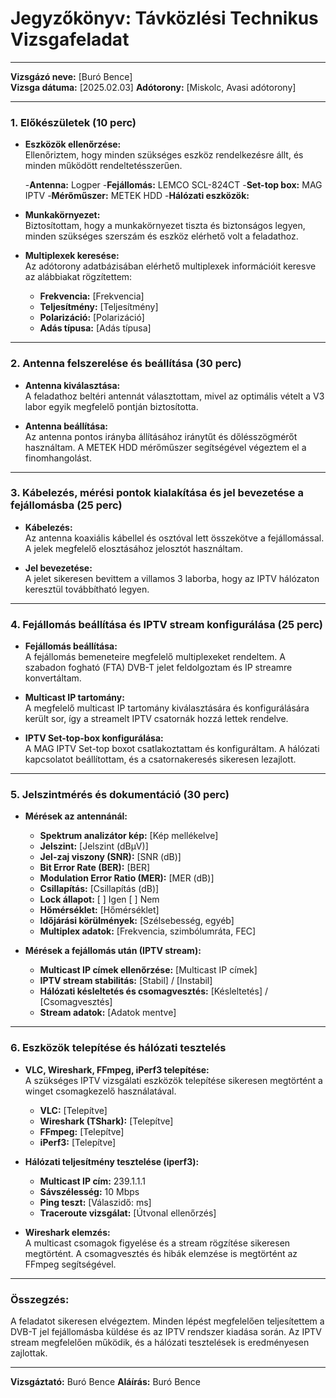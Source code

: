 # Jegyzőkönyv: Távközlési Technikus Vizsgafeladat

---

**Vizsgázó neve:** [Buró Bence]  
**Vizsga dátuma:** [2025.02.03] 
**Adótorony:** [Miskolc, Avasi adótorony]  

---

### 1. Előkészületek (10 perc)

- **Eszközök ellenőrzése:**  
  Ellenőriztem, hogy minden szükséges eszköz rendelkezésre állt, és minden működött rendeltetésszerűen.

    -**Antenna:** Logper
    -**Fejállomás:** LEMCO SCL-824CT
    -**Set-top box:** MAG IPTV
    -**Mérőműszer:** METEK HDD 
    -**Hálózati eszközök:**   


- **Munkakörnyezet:**  
  Biztosítottam, hogy a munkakörnyezet tiszta és biztonságos legyen, minden szükséges szerszám és eszköz elérhető volt a feladathoz.

- **Multiplexek keresése:**  
  Az adótorony adatbázisában elérhető multiplexek információit keresve az alábbiakat rögzítettem:  
  - **Frekvencia:** [Frekvencia]  
  - **Teljesítmény:** [Teljesítmény]  
  - **Polarizáció:** [Polarizáció]  
  - **Adás típusa:** [Adás típusa]  

---

### 2. Antenna felszerelése és beállítása (30 perc)

- **Antenna kiválasztása:**  
  A feladathoz beltéri antennát választottam, mivel az optimális vételt a V3 labor egyik megfelelő pontján biztosította.

- **Antenna beállítása:**  
  Az antenna pontos irányba állításához iránytűt és dőlésszögmérőt használtam. A METEK HDD mérőműszer segítségével végeztem el a finomhangolást.

---

### 3. Kábelezés, mérési pontok kialakítása és jel bevezetése a fejállomásba (25 perc)

- **Kábelezés:**  
  Az antenna koaxiális kábellel és osztóval lett összekötve a fejállomással. A jelek megfelelő elosztásához jelosztót használtam.

- **Jel bevezetése:**  
  A jelet sikeresen bevittem a villamos 3 laborba, hogy az IPTV hálózaton keresztül továbbítható legyen.

---

### 4. Fejállomás beállítása és IPTV stream konfigurálása (25 perc)

- **Fejállomás beállítása:**  
  A fejállomás bemeneteire megfelelő multiplexeket rendeltem. A szabadon fogható (FTA) DVB-T jelet feldolgoztam és IP streamre konvertáltam.

- **Multicast IP tartomány:**  
  A megfelelő multicast IP tartomány kiválasztására és konfigurálására került sor, így a streamelt IPTV csatornák hozzá lettek rendelve.

- **IPTV Set-top-box konfigurálása:**  
  A MAG IPTV Set-top boxot csatlakoztattam és konfiguráltam. A hálózati kapcsolatot beállítottam, és a csatornakeresés sikeresen lezajlott.

---

### 5. Jelszintmérés és dokumentáció (30 perc)

- **Mérések az antennánál:**  
  - **Spektrum analizátor kép:** [Kép mellékelve]  
  - **Jelszint:** [Jelszint (dBμV)]  
  - **Jel-zaj viszony (SNR):** [SNR (dB)]  
  - **Bit Error Rate (BER):** [BER]  
  - **Modulation Error Ratio (MER):** [MER (dB)]  
  - **Csillapítás:** [Csillapítás (dB)]  
  - **Lock állapot:** [ ] Igen [ ] Nem  
  - **Hőmérséklet:** [Hőmérséklet]  
  - **Időjárási körülmények:** [Szélsebesség, egyéb]  
  - **Multiplex adatok:** [Frekvencia, szimbólumráta, FEC]

- **Mérések a fejállomás után (IPTV stream):**  
  - **Multicast IP címek ellenőrzése:** [Multicast IP címek]  
  - **IPTV stream stabilitás:** [Stabil] / [Instabil]  
  - **Hálózati késleltetés és csomagvesztés:** [Késleltetés] / [Csomagvesztés]  
  - **Stream adatok:** [Adatok mentve]

---

### 6. Eszközök telepítése és hálózati tesztelés

- **VLC, Wireshark, FFmpeg, iPerf3 telepítése:**  
  A szükséges IPTV vizsgálati eszközök telepítése sikeresen megtörtént a winget csomagkezelő használatával.  
  - **VLC:** [Telepítve]  
  - **Wireshark (TShark):** [Telepítve]  
  - **FFmpeg:** [Telepítve]  
  - **iPerf3:** [Telepítve]  

- **Hálózati teljesítmény tesztelése (iperf3):**  
  - **Multicast IP cím:** 239.1.1.1  
  - **Sávszélesség:** 10 Mbps  
  - **Ping teszt:** [Válaszidő: ms]  
  - **Traceroute vizsgálat:** [Útvonal ellenőrzés]

- **Wireshark elemzés:**  
  A multicast csomagok figyelése és a stream rögzítése sikeresen megtörtént. A csomagvesztés és hibák elemzése is megtörtént az FFmpeg segítségével.

---

### Összegzés:

A feladatot sikeresen elvégeztem. Minden lépést megfelelően teljesítettem a DVB-T jel fejállomásba küldése és az IPTV rendszer kiadása során. Az IPTV stream megfelelően működik, és a hálózati tesztelések is eredményesen zajlottak.

---

**Vizsgáztató:** Buró Bence
**Aláírás:** Buró Bence  
